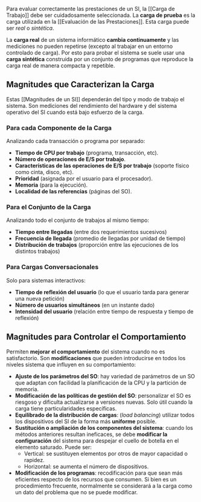 Para evaluar correctamente las prestaciones de un SI, la [[Carga de Trabajo]] debe ser cuidadosamente seleccionada. La **carga de prueba** es la carga utilizada en la [[Evaluación de las Prestaciones]]. Esta carga puede ser *real* o *sintética*.

La **carga real** de un sistema informático **cambia continuamente** y las mediciones no pueden repetirse (excepto al trabajar en un entorno controlado de carga). Por esto para probar el sistema se suele usar una **carga sintética** construida por un conjunto de programas que reproduce la carga real de manera compacta y repetible. 

## Magnitudes que Caracterizan la Carga

Estas [[Magnitudes de un SI]] dependerán del tipo y modo de trabajo el sistema. Son mediciones del rendimiento del hardware y del sistema operativo del SI cuando está bajo esfuerzo de la carga.

### Para cada Componente de la Carga

Analizando cada transacción o programa por separado:
- **Tiempo de CPU por trabajo** (programa, transacción, etc).
- **Número de operaciones de E/S por trabajo**.
- **Características de las operaciones de E/S por trabajo** (soporte físico como cinta, disco, etc).
- **Prioridad** (asignada por el usuario para el procesador).
- **Memoria** (para la ejecución).
- **Localidad de las referencias** (páginas del SO).

### Para el Conjunto de la Carga

Analizando todo el conjunto de trabajos al mismo tiempo:
- **Tiempo entre llegadas** (entre dos requerimientos sucesivos)
- **Frecuencia de llegada** (promedio de llegadas por unidad de tiempo)
- **Distribución de trabajos** (proporción entre las ejecuciones de los distintos trabajos)

### Para Cargas Conversacionales

Solo para sistemas interactivos:
- **Tiempo de reflexión del usuario** (lo que el usuario tarda para generar una nueva petición)
- **Número de usuarios simultáneos** (en un instante dado)
- **Intensidad del usuario** (relación entre tiempo de respuesta y tiempo de reflexión)

## Magnitudes para Controlar el Comportamiento

Permiten **mejorar el comportamiento** del sistema cuando no es satisfactorio. Son **modificaciones** que pueden introducirse en todos los niveles sistema que influyen en su comportamiento:
- **Ajuste de los parámetros del SO**: hay variedad de parámetros de un SO que adaptan con facilidad la planificación de la CPU y la partición de memoria.
- **Modificación de las políticas de gestión del SO**: personalizar el SO es riesgoso y dificulta actualizarse a versiones nuevas. Solo útil cuando la carga tiene particularidades específicas.
- **Equilibrado de la distribución de cargas**: (*load balancing*) utilizar todos los dispositivos del SI de la forma más **uniforme** posible.
- **Sustitución o ampliación de los componentes del sistema**: cuando los métodos anteriores resultan ineficaces, se debe **modificar la configuración** del sistema para despejar el cuello de botella en el elemento saturado. Puede ser:
	- Vertical: se sustituyen elementos por otros de mayor capacidad o rapidez.
	- Horizontal: se aumenta el número de dispositivos.
- **Modificación de los programas**: recodificación para que sean más eficientes respecto de los recursos que consumen. Si bien es un procedimiento frecuente, normalmente se considerará a la carga como un dato del problema que no se puede modificar.
